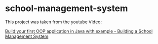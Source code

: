 # school-management-system

This project was taken from the youtube Video:

[Build your first OOP application in Java with example - Building a School Management System](https://www.youtube.com/watch?v=e0X00EoFQbE)
